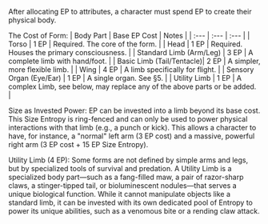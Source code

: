 After allocating EP to attributes, a character must spend EP to create their physical body.

The Cost of Form:
| Body Part | Base EP Cost | Notes |
| :--- | :--- | :--- |
| Torso | 1 EP | Required. The core of the form. |
| Head | 1 EP | Required. Houses the primary consciousness. |
| Standard Limb (Arm/Leg) | 3 EP | A complete limb with hand/foot. |
| Basic Limb (Tail/Tentacle)| 2 EP | A simpler, more flexible limb. |
| Wing | 4 EP | A limb specifically for flight. |
| Sensory Organ (Eye/Ear) | 1 EP | A single organ. See §5. |
| Utility Limb | 1 EP | A complex Limb, see below, may replace any of the above parts or be added. |

Size as Invested Power: EP can be invested into a limb beyond its base cost. This Size Entropy is ring-fenced and can only be used to power physical interactions with that limb (e.g., a punch or kick). This allows a character to have, for instance, a "normal" left arm (3 EP cost) and a massive, powerful right arm (3 EP cost + 15 EP Size Entropy).

Utility Limb (4 EP): Some forms are not defined by simple arms and legs, but by specialized tools of survival and predation. A Utility Limb is a specialized body part—such as a fang-filled maw, a pair of razor-sharp claws, a stinger-tipped tail, or bioluminescent nodules—that serves a unique biological function. While it cannot manipulate objects like a standard limb, it can be invested with its own dedicated pool of Entropy to power its unique abilities, such as a venomous bite or a rending claw attack.